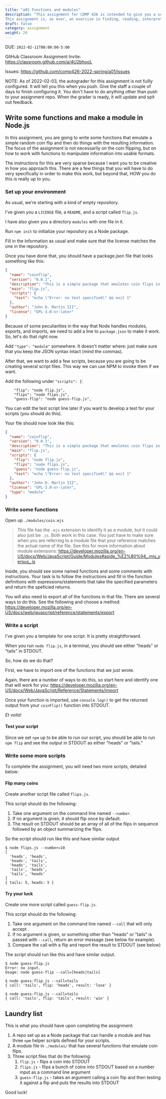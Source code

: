 ```yaml
---
title: "a02 Functions and modules"
description: "This assignment for COMP 426 is intended to give you a sense of how to work with modules and functions in Node packages (and otherwise).
This assignment is, as ever, an exercise in finding, reading, interpreting, and applying documentation."
draft: false
category: assignment
weight: 20
---
```


DUE: `2022-02-11T00:00:00-5:00`

GitHub Classroom Assignment Invite: https://classroom.github.com/a/4U2bhooL

Issues: https://github.com/comp426-2022-spring/a01/issues

NOTE: As of 2022-02-03, the autograder for this assignment is not fullly configured.
It will tell you this when you push.
Give the staff a couple of days to finish configuring it.
You don't have to do anything other than push to your assignment repo.
When the grader is ready, it will update and spit out feedback.

## Write some functions and make a module in Node.js

In this assignment, you are going to write some functions that emulate a simple random coin flip and then do things with the resulting information.
The focus of the assignment is not necessarily on the coin flipping, but on how to work with functions to manipulate information into usable formats.

The instructions for this are very sparse because I want you to be creative in how you approach this.
There are a few things that you will have to do very specifically in order to make this work, but beyond that, HOW you do this is really up to you. 

### Set up your environment

As usual, we're starting with a kind of empty repository.

I've given you a `LICENSE` file, a `README`, and a script called `flip.js`.

I have also given you a directory `modules` with one file in it.

Run `npm init` to initialize your repository as a Node package.

Fill in the information as usual and make sure that the license matches the one in the repository.

Once you have done that, you should have a package.json file that looks something like this: 

```package.json
{
  "name": "coinflip",
  "version": "0.0.1",
  "description": "This is a simple package that emulates coin flips in several different ways.",
  "main": "flip.js",
  "scripts": {
    "test": "echo \"Error: no test specified\" && exit 1"
  },
  "author": "John D. Martin III",
  "license": "GPL-3.0-or-later"
}
```

Because of some peculiarities in the way that Node handles modules, exports, and imports, we need to add a line to `package.json` to make it work.
So, let's do that right now.

Add `"type": "module"` somewhere.
It doesn't matter where: just make sure that you keep the JSON syntax intact (mind the commas).

After that, we want to add a few scripts, because you are going to be creating several script files.
This way we can use NPM to invoke them if we want.

Add the following under `"scripts": {`:

```
    "flip": "node flip.js",
	"flips": "node flips.js",
	"guess-flip": "node guess-flip.js", 
```

You can edit the test script line later if you want to develop a test for your scripts (you should do this).

Your file should now look like this: 

```package.json
{
  "name": "coinflip",
  "version": "0.0.1",
  "description": "This is a simple package that emulates coin flips in several different ways.",
  "main": "flip.js",
  "scripts": {
    "flip": "node flip.js",
    "flips": "node flips.js",
    "guess": "node guess-flip.js", 
    "test": "echo \"Error: no test specified\" && exit 1"
  },
  "author": "John D. Martin III",
  "license": "GPL-3.0-or-later",
  "type": "module"
}
```

### Write some functions

Open up `./modules/coin.mjs`

> This file has the `.mjs` extension to identify it as a module, but it could also just be `.js`.
Both work in this case.
You just have to make sure when you are referring to a module file that your reference matches the actual name of the file.
See this for more information about module extensions: https://developer.mozilla.org/en-US/docs/Web/JavaScript/Guide/Modules#aside_%E2%80%94_.mjs_versus_.js

Inside, you should see some named functions and some comments with instructions.
Your task is to follow the instructions and fill in the function definitions with expressions/statements that take the specified parameters and return the speficied returns.

You will also need to export all of the functions in that file.
There are several ways to do this. See the following and choose a method: https://developer.mozilla.org/en-US/docs/web/javascript/reference/statements/export

### Write a script

I've given you a template for one script.
It is pretty straightforward.

When you run `node flip.js`, in a terminal, you should see either "heads" or "tails" in STDOUT.

So, how do we do that?

First, we have to import one of the functions that we just wrote.

Again, there are a number of ways to do this, so start here and identify one that will work for you: https://developer.mozilla.org/en-US/docs/Web/JavaScript/Reference/Statements/import

Once your function is imported, use `console.log()` to get the returned output from your `coinFlip()` function into STDOUT.

*Et voila!*

#### Test your script

Since we set `npm` up to be able to run our script, you should be able to run `npm flip` and see the output in STDOUT as either "heads" or "tails."

### Write some more scripts

To complete the assignment, you will need two more scripts, detailed below:

#### Flip many coins

Create another script file called `flips.js`. 

This script should do the following: 

1. Take one argument on the command line named `--number`. 
2. If no argument is given, it should flip once by default.
3. The result on STDOUT should be an array of all of the flips in sequence followed by an object summarizing the flips.

So the script should run like this and have similar output

```
$ node flips.js --number=10
[
  'heads', 'heads',
  'heads', 'tails',
  'heads', 'tails',
  'tails', 'heads',
  'tails', 'heads'
]
{ tails: 5, heads: 5 }
```

#### Try your luck

Create one more script called `guess-flip.js`. 

This script should do the following:

1. Take one argument on the command line named `--call` that will only accept .
2. If no argument is given, or something other than "heads" or "tails" is passed with `--call`, return an error message (see below for example).
3. Compare the call with a flip and report the result to STDOUT (see below)

The script should run like this and have similar output.

```
$ node guess-flip.js 
Error: no input.
Usage: node guess-flip --call=[heads|tails]

$ node guess-flip.js --call=tails
{ call: 'tails', flip: 'heads', result: 'lose' }

$ node guess-flip.js --call=tails
{ call: 'tails', flip: 'tails', result: 'win' }
```

## Laundry list

This is what you should have upon completing the assignment:

1. A repo set up as a Node package that can handle a module and has three `npm` helper scripts defined for your scripts.
2. A module file in `./modules/` that has several functions that emulate coin flips.
3. Three script files that do the following:
	1. `flip.js` - flips a coin into STDOUT
	2. `flips.js` - flips a bunch of coins into STDOUT based on a number input as a command line argument
	3. `guess-flip.js` - takes an argument calling a coin flip and then testing it against a flip and puts the results into STDOUT

Good luck! 

